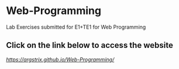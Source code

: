 # Web-Programming
Lab Exercises submitted for E1+TE1 for Web Programming

## Click on the link below to access the website

*https://argstrix.github.io/Web-Programming/*
